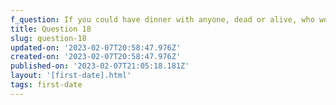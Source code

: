 ```yaml
---
f_question: If you could have dinner with anyone, dead or alive, who would it be and why?
title: Question 18
slug: question-18
updated-on: '2023-02-07T20:58:47.976Z'
created-on: '2023-02-07T20:58:47.976Z'
published-on: '2023-02-07T21:05:18.181Z'
layout: '[first-date].html'
tags: first-date
---
```



